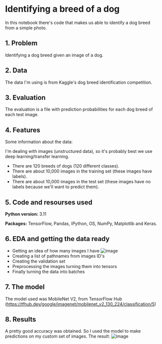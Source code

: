 # Identifying a breed of a dog
In this notebook there's code that makes us able to identify a dog breed from a simple photo.

## 1. Problem
Identifying a dog breed given an image of a dog.

## 2. Data
The data I'm using is from Kaggle's dog breed identification competition.

## 3. Evaluation
The evaluation is a file with prediction probabilities for each dog breed of each test image.

## 4. Features
Some information about the data:

I'm dealing with images (unstructured data), so it's probably best we use deep learning/transfer learning.
* There are 120 breeds of dogs (120 different classes).
* There are about 10,000 images in the training set (these images have labels).
* There are about 10,000 images in the test set (these images have no labels because we'll want to predict them).

## 5. Code and resourses used
**Python version:** 3.11

**Packages:** TensorFlow, Pandas, IPython, OS, NumPy, Matplotlib and Keras.

## 6. EDA and getting the data ready
* Getting an idea of how many images I have
![image](https://user-images.githubusercontent.com/106838561/232871993-1bdb99cf-ecfe-4551-a768-e12a34631b07.png)
* Creating a list of pathnames from images ID's
* Creating the validation set
* Preprocessing the images turning them into tensors
* Finally turning the data into batches

## 7. The model
The model used was MobileNet V2, from TensorFlow Hub (https://tfhub.dev/google/imagenet/mobilenet_v2_130_224/classification/5)

## 8. Results
A pretty good accuracy was obtained. So I used the model to make predictions on my custom set of images. The result:
![image](https://user-images.githubusercontent.com/106838561/232875669-72252076-eda1-4c38-8e27-467dc50c3d4c.png)
